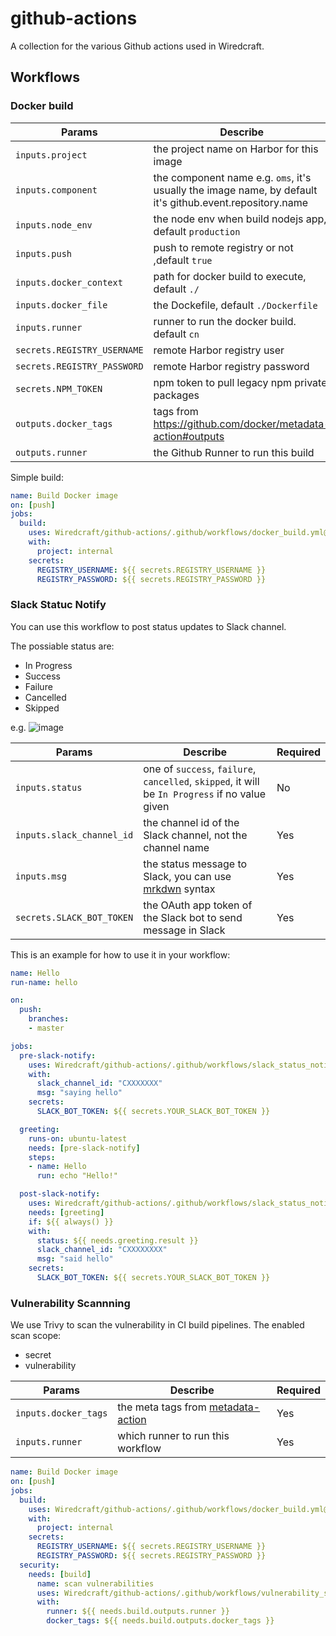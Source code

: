 # github-actions

A collection for the various Github actions used in Wiredcraft.

## Workflows

### Docker build

| Params                      | Describe                                                                                                 | Required |
| ---                         | ---                                                                                                      | ---      |
| `inputs.project`            | the project name on Harbor for this image                                                                | Yes      |
| `inputs.component`          | the component name e.g. `oms`, it's usually the image name, by default it's github.event.repository.name | No       |
| `inputs.node_env`           | the node env when build nodejs app, default `production`                                                 | No       |
| `inputs.push`               | push to remote registry or not ,default `true`                                                           | No       |
| `inputs.docker_context`     | path for docker build to execute, default `./`                                                           | No       |
| `inputs.docker_file`        | the Dockefile, default `./Dockerfile`                                                                    | No       |
| `inputs.runner`             | runner to run the docker build. default `cn`                                                             | No       |
| `secrets.REGISTRY_USERNAME` | remote Harbor registry user                                                                              | Yes      |
| `secrets.REGISTRY_PASSWORD` | remote Harbor registry password                                                                          | Yes      |
| `secrets.NPM_TOKEN`         | npm token to pull legacy npm private packages                                                            | No       |
| `outputs.docker_tags`       | tags from https://github.com/docker/metadata-action#outputs                                              | -        |
| `outputs.runner`            | the Github Runner to run this build                                                                      | -        |

Simple build:

```yaml
name: Build Docker image
on: [push]
jobs:
  build:
    uses: Wiredcraft/github-actions/.github/workflows/docker_build.yml@master
    with:
      project: internal
    secrets:
      REGISTRY_USERNAME: ${{ secrets.REGISTRY_USERNAME }}
      REGISTRY_PASSWORD: ${{ secrets.REGISTRY_PASSWORD }}
```

### Slack Statuc Notify

You can use this workflow to post status updates to Slack channel.

The possiable status are:

- In Progress
- Success
- Failure
- Cancelled
- Skipped

e.g. ![image](https://user-images.githubusercontent.com/7939352/221105016-599a4760-8dbf-43f7-a3fb-74fa17e84790.png)

| Params                    | Describe                                                                                                             | Required |
|---------------------------|----------------------------------------------------------------------------------------------------------------------|----------|
| `inputs.status`           | one of `success`, `failure`, `cancelled`, `skipped`, it will be `In Progress` if no value given                      | No       |
| `inputs.slack_channel_id` | the channel id of the Slack channel, not the channel name                                                            | Yes      |
| `inputs.msg`              | the status message to Slack, you can use [mrkdwn](https://api.slack.com/reference/surfaces/formatting#basics) syntax | Yes      |
| `secrets.SLACK_BOT_TOKEN` | the OAuth app token of the Slack bot to send message in Slack                                                        | Yes      |



This is an example for how to use it in your workflow:

```yaml
name: Hello
run-name: hello

on:
  push:
    branches:
    - master

jobs:
  pre-slack-notify:
    uses: Wiredcraft/github-actions/.github/workflows/slack_status_notify.yml@master
    with:
      slack_channel_id: "CXXXXXXX"
      msg: "saying hello"
    secrets:
      SLACK_BOT_TOKEN: ${{ secrets.YOUR_SLACK_BOT_TOKEN }}

  greeting:
    runs-on: ubuntu-latest
    needs: [pre-slack-notify]
    steps:
    - name: Hello
      run: echo "Hello!"

  post-slack-notify:
    uses: Wiredcraft/github-actions/.github/workflows/slack_status_notify.yml@master
    needs: [greeting]
    if: ${{ always() }}
    with:
      status: ${{ needs.greeting.result }}
      slack_channel_id: "CXXXXXXXX"
      msg: "said hello"
    secrets:
      SLACK_BOT_TOKEN: ${{ secrets.YOUR_SLACK_BOT_TOKEN }}
```

### Vulnerability Scannning
We use Trivy to scan the vulnerability in CI build pipelines. The enabled scan scope:
- secret
- vulnerability

| Params               | Describe                                                                                | Required |
|----------------------|-----------------------------------------------------------------------------------------|----------|
| `inputs.docker_tags` | the meta tags from [metadata-action](https://github.com/docker/metadata-action#outputs) | Yes      |
| `inputs.runner`      | which runner to run this workflow                                                       | Yes      |

```yaml
name: Build Docker image
on: [push]
jobs:
  build:
    uses: Wiredcraft/github-actions/.github/workflows/docker_build.yml@master
    with:
      project: internal
    secrets:
      REGISTRY_USERNAME: ${{ secrets.REGISTRY_USERNAME }}
      REGISTRY_PASSWORD: ${{ secrets.REGISTRY_PASSWORD }}
  security:
    needs: [build]
      name: scan vulnerabilities
      uses: Wiredcraft/github-actions/.github/workflows/vulnerability_scanning.yml@master
      with:
        runner: ${{ needs.build.outputs.runner }}
        docker_tags: ${{ needs.build.outputs.docker_tags }}
```
